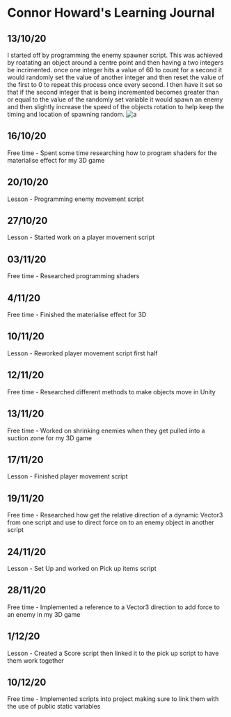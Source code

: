 # Connor Howard's Learning Journal

## 13/10/20
I started off by programming the enemy spawner script. This was achieved by roatating an object around a centre point and then having a two integers be incrimented. once one integer hits a value of 60 to count for a second it would randomly set the value of another integer and then reset the value of the first to 0 to repeat this process once every second. I then have it set so that if the second integer that is being incremented becomes greater than or equal to the value of the randomly set variable it would spawn an enemy and then slightly increase the speed of the objects rotation to help keep the timing and location of spawning random.
![a](https://user-images.githubusercontent.com/72077595/105555741-f4e60d80-5d01-11eb-8b09-24949bce9ba6.PNG)

## 16/10/20
Free time - Spent some time researching how to program shaders for the materialise effect for my 3D game

## 20/10/20
Lesson - Programming enemy movement script

## 27/10/20
Lesson - Started work on a player movement script

## 03/11/20
Free time - Researched programming shaders

## 4/11/20
Free time - Finished the materialise effect for 3D

## 10/11/20
Lesson - Reworked player movement script first half

## 12/11/20
Free time - Researched different methods to make objects move in Unity

## 13/11/20
Free time - Worked on shrinking enemies when they get pulled into a suction zone for my 3D game

## 17/11/20
Lesson - Finished player movement script

## 19/11/20
Free time - Researched how get the relative direction of a dynamic Vector3 from one script and use to direct force on to an enemy object in another script

## 24/11/20
Lesson - Set Up and worked on Pick up items script

## 28/11/20
Free time - Implemented a reference to a Vector3 direction to add force to an enemy in my 3D game

## 1/12/20
Lesson - Created a Score script then linked it to the pick up script to have them work together

## 10/12/20
Free time - Implemented scripts into project making sure to link them with the use of public static variables 
